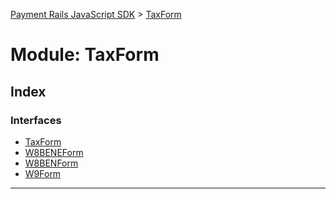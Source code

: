 [Payment Rails JavaScript SDK](../README.md) > [TaxForm](../modules/taxform.md)



# Module: TaxForm

## Index

### Interfaces

* [TaxForm](../interfaces/taxform.taxform-1.md)
* [W8BENEForm](../interfaces/taxform.w8beneform.md)
* [W8BENForm](../interfaces/taxform.w8benform.md)
* [W9Form](../interfaces/taxform.w9form.md)



---
